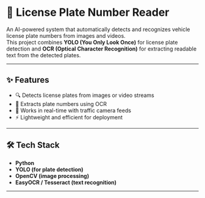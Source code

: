 # 🚗 License Plate Number Reader

An AI-powered system that automatically detects and recognizes vehicle license plate numbers from images and videos.  
This project combines **YOLO (You Only Look Once)** for license plate detection and **OCR (Optical Character Recognition)** for extracting readable text from the detected plates.  

---

## ✨ Features
- 🔍 Detects license plates from images or video streams  
- 📝 Extracts plate numbers using OCR  
- 🎥 Works in real-time with traffic camera feeds  
- ⚡ Lightweight and efficient for deployment  

---

## 🛠️ Tech Stack
- **Python**  
- **YOLO (for plate detection)**  
- **OpenCV (image processing)**  
- **EasyOCR / Tesseract (text recognition)**  

---
